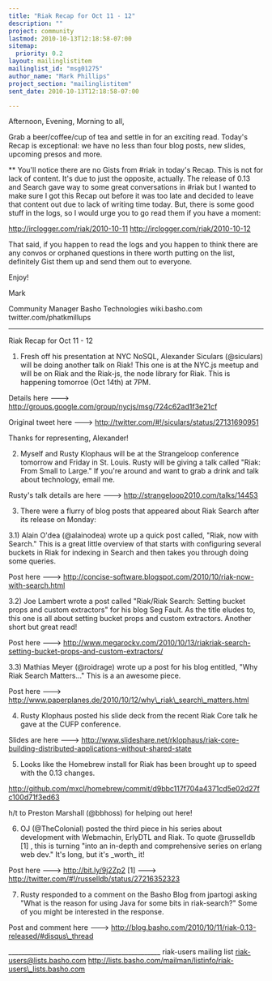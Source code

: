 ```yaml
---
title: "Riak Recap for Oct 11 - 12"
description: ""
project: community
lastmod: 2010-10-13T12:18:58-07:00
sitemap:
  priority: 0.2
layout: mailinglistitem
mailinglist_id: "msg01275"
author_name: "Mark Phillips"
project_section: "mailinglistitem"
sent_date: 2010-10-13T12:18:58-07:00

---
```



Afternoon, Evening, Morning to all,

Grab a beer/coffee/cup of tea and settle in for an exciting read.
Today's Recap is exceptional: we have no less than four blog posts,
new slides, upcoming presos and more.

\*\* You'll notice there are no Gists from #riak in today's Recap. This
is not for lack of content. It's due to just the opposite, actually.
The release of 0.13 and Search gave way to some great conversations in
#riak but I wanted to make sure I got this Recap out before it was too
late and decided to leave that content out due to lack of writing time
today. But, there is some good stuff in the logs, so I would urge you
to go read them if you have a moment:

http://irclogger.com/riak/2010-10-11
http://irclogger.com/riak/2010-10-12

That said, if you happen to read the logs and you happen to think
there are any convos or orphaned questions in there worth putting on
the list, definitely Gist them up and send them out to everyone.

Enjoy!

Mark

Community Manager
Basho Technologies
wiki.basho.com
twitter.com/phatkmillups

----

Riak Recap for Oct 11 - 12

1) Fresh off his presentation at NYC NoSQL, Alexander Siculars
(@siculars) will be doing another talk on Riak! This one is at the
NYC.js meetup and will be on Riak and the Riak-js, the node library
for Riak. This is happening tomorroe (Oct 14th) at 7PM.

Details here ---> http://groups.google.com/group/nycjs/msg/724c62ad1f3e21cf

Original tweet here ---> http://twitter.com/#!/siculars/status/27131690951

Thanks for representing, Alexander!

2) Myself and Rusty Klophaus will be at the Strangeloop conference
tomorrow and Friday in St. Louis. Rusty will be giving a talk called
"Riak: From Small to Large." If you're around and want to grab a drink
and talk about technology, email me.

Rusty's talk details are here ---> http://strangeloop2010.com/talks/14453

3) There were a flurry of blog posts that appeared about Riak Search
after its release on Monday:

3.1) Alain O'dea (@alainodea) wrote up a quick post called, "Riak, now
with Search." This is a great little overview of that starts with
configuring several buckets in Riak for indexing in Search and then
takes you through doing some queries.

Post here ---> 
http://concise-software.blogspot.com/2010/10/riak-now-with-search.html

3.2) Joe Lambert wrote a post called "Riak/Riak Search: Setting bucket
props and custom extractors" for his blog Seg Fault. As the title
eludes to, this one is all about setting bucket props and custom
extractors. Another short but great read!

Post here ---> 
http://www.megarockv.com/2010/10/13/riakriak-search-setting-bucket-props-and-custom-extractors/

3.3) Mathias Meyer (@roidrage) wrote up a post for his blog entitled,
"Why Riak Search Matters..." This is a an awesome piece.

Post here ---> http://www.paperplanes.de/2010/10/12/why\_riak\_search\_matters.html

4) Rusty Klophaus posted his slide deck from the recent Riak Core talk
he gave at the CUFP conference.

Slides are here --->
http://www.slideshare.net/rklophaus/riak-core-building-distributed-applications-without-shared-state

5) Looks like the Homebrew install for Riak has been brought up to
speed with the 0.13 changes.

http://github.com/mxcl/homebrew/commit/d9bbc117f704a4371cd5e02d27fc100d71f3ed63

h/t to Preston Marshall (@bbhoss) for helping out here!

6) OJ (@TheColonial) posted the third piece in his series about
development with Webmachin, ErlyDTL and Riak. To quote @russelldb [1]
, this is turning "into an in-depth and comprehensive series on erlang
web dev." It's long, but it's \_worth\_ it!

Post here ---> http://bit.ly/9j2Zp2
[1] ---> http://twitter.com/#!/russelldb/status/27216352323

7) Rusty responded to a comment on the Basho Blog from jpartogi asking
"What is the reason for using Java for some bits in riak-search?" Some
of you might be interested in the response.

Post and comment here --->
http://blog.basho.com/2010/10/11/riak-0.13-released/#disqus\_thread

\_\_\_\_\_\_\_\_\_\_\_\_\_\_\_\_\_\_\_\_\_\_\_\_\_\_\_\_\_\_\_\_\_\_\_\_\_\_\_\_\_\_\_\_\_\_\_
riak-users mailing list
riak-users@lists.basho.com
http://lists.basho.com/mailman/listinfo/riak-users\_lists.basho.com


